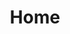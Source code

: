 ---
layout: home
title: Home
hero:
  name: ValTech
  text: Development Resources
  tagline: Technical documentation and resources for developers
  image:
        src: /logo-ico-valtech.ico
  actions:
    - theme: brand
      text: Get Started
      link: /en/welcome
    - theme: alt
      text: View on GitHub
      link: https://github.com/ValentinBrebion/ValTech
features:
  - icon: 💡 
    title: Complete Documentation
    details: Take a look at the latest article posted online, don't be afraid and click!
    link: '/en/language/HTML/HTMLConfiguration'
  - icon: 👀  
    title: Curiosity
    details: Curiosity is essential for a developer's evolution. Devtools will be posted by categories.
  - icon: 📝
    title: Langages
    details: Programming languages evolve every day. A developer must be rigorous about the quality and maintainability of their code
  - icon: 📖
    title: IT Laws
    details: The Internet is vast... and limitations must be put in place to regulate its use and protect users.
    link: '/en/laws/definitions/preuveElectronique'
--- 